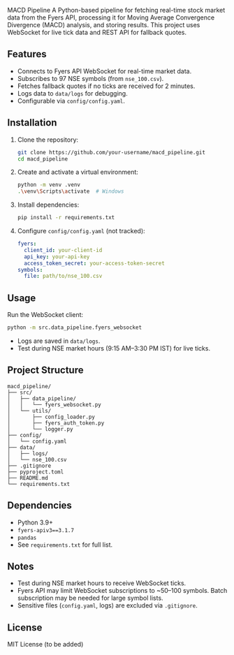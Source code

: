 MACD Pipeline
 A Python-based pipeline for fetching real-time stock market data from the Fyers API, processing it for Moving Average Convergence Divergence (MACD) analysis, and storing results. This project uses WebSocket for live tick data and REST API for fallback quotes.

 ## Features
 - Connects to Fyers API WebSocket for real-time market data.
 - Subscribes to 97 NSE symbols (from `nse_100.csv`).
 - Fetches fallback quotes if no ticks are received for 2 minutes.
 - Logs data to `data/logs` for debugging.
 - Configurable via `config/config.yaml`.

 ## Installation
 1. Clone the repository:
    ```bash
    git clone https://github.com/your-username/macd_pipeline.git
    cd macd_pipeline
    ```
 2. Create and activate a virtual environment:
    ```bash
    python -m venv .venv
    .\venv\Scripts\activate  # Windows
    ```
 3. Install dependencies:
    ```bash
    pip install -r requirements.txt
    ```
 4. Configure `config/config.yaml` (not tracked):
    ```yaml
    fyers:
      client_id: your-client-id
      api_key: your-api-key
      access_token_secret: your-access-token-secret
    symbols:
      file: path/to/nse_100.csv
    ```

 ## Usage
 Run the WebSocket client:
 ```bash
 python -m src.data_pipeline.fyers_websocket
 ```
 - Logs are saved in `data/logs`.
 - Test during NSE market hours (9:15 AM–3:30 PM IST) for live ticks.

 ## Project Structure
 ```
 macd_pipeline/
 ├── src/
 │   ├── data_pipeline/
 │   │   └── fyers_websocket.py
 │   └── utils/
 │       ├── config_loader.py
 │       ├── fyers_auth_token.py
 │       └── logger.py
 ├── config/
 │   └── config.yaml
 ├── data/
 │   ├── logs/
 │   └── nse_100.csv
 ├── .gitignore
 ├── pyproject.toml
 ├── README.md
 └── requirements.txt
 ```

 ## Dependencies
 - Python 3.9+
 - `fyers-apiv3==3.1.7`
 - `pandas`
 - See `requirements.txt` for full list.

 ## Notes
 - Test during NSE market hours to receive WebSocket ticks.
 - Fyers API may limit WebSocket subscriptions to ~50–100 symbols. Batch subscription may be needed for large symbol lists.
 - Sensitive files (`config.yaml`, logs) are excluded via `.gitignore`.

 ## License
 MIT License (to be added)

